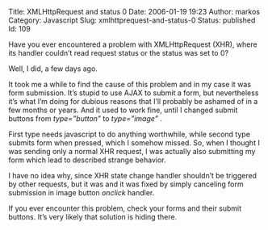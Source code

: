 Title: XMLHttpRequest and status 0
Date: 2006-01-19 19:23
Author: markos
Category: Javascript
Slug: xmlhttprequest-and-status-0
Status: published
Id: 109

<html>
 <body>
  <div>
   <p>
    Have you ever encountered a problem with XMLHttpRequest (XHR), where its handler couldn’t read request status or the status was set to 0?
   </p>
   <p>
    Well, I did, a few days ago.
   </p>
   <p>
    It took me a while to find the cause of this problem and in my case it was form submission. It’s stupid to use AJAX to submit a form, but nevertheless it’s what I’m doing for dubious reasons that I’ll probably be ashamed of in a few months or years. And it used to work fine, until I changed submit buttons from
    <em>
     type=”button”
    </em>
    to
    <em>
     type=”image”
    </em>
    .
   </p>
   <p>
    First type needs javascript to do anything worthwhile, while second type submits form when pressed, which I somehow missed. So, when I thought I was sending only a normal XHR request, I was actually also submitting my form which lead to described strange behavior.
   </p>
   <p>
    I have no idea why, since XHR state change handler shouldn’t be triggered by other requests, but it was and it was fixed by simply canceling form submission in image button
    <em>
     onclick
    </em>
    handler.
   </p>
   <p>
    If you ever encounter this problem, check your forms and their submit buttons. It’s very likely that solution is hiding there.
   </p>
  </div>
 </body>
</html>
